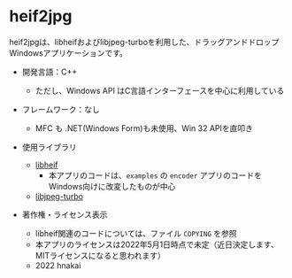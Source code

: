 # heif2jpg

heif2jpgは、libheifおよびlibjpeg-turboを利用した、ドラッグアンドドロップWindowsアプリケーションです。

- 開発言語：C++
  - ただし、Windows API はC言語インターフェースを中心に利用している
- フレームワーク：なし
  - MFC も .NET(Windows Form)も未使用、Win 32 APIを直叩き
- 使用ライブラリ
  - [libheif](https://github.com/strukturag/libheif)
    - 本アプリのコードは、`examples` の `encoder` アプリのコードをWindows向けに改変したものが中心
  - [libjpeg-turbo](https://libjpeg-turbo.org/)

- 著作権・ライセンス表示
  - libheif関連のコードについては、ファイル `COPYING` を参照
  - 本アプリのライセンスは2022年5月1日時点で未定（近日決定します、MITライセンスになると思われます）
  - 2022 hnakai
